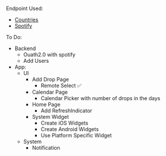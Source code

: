 Endpoint Used: 
- [Countries](https://restcountries.com/#api-endpoints-v3-name)
- [Spotify](https://developer.spotify.com/documentation/web-api/reference/#/)


To Do:
- Backend
    - Ouath2.0 with spotify
    - Add Users
- App:
    - UI
        - Add Drop Page
            - Remote Select ✅
        - Calendar Page
            - Calendar Picker with number of drops in the days
        - Home Page
            - Add RefreshIndicator
        - System Widget
            - Create iOS Widgets
            - Create Android Widgets
            - Use Platform Specific Widget
    - System
        - Notification
    
    
    
    


